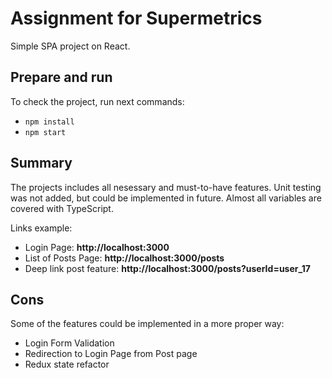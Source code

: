 # Assignment for Supermetrics

Simple SPA project on React.

## Prepare and run

To check the project, run next commands:

- `npm install`
- `npm start`

## Summary

The projects includes all nesessary and must-to-have features. Unit testing was not added, but could be implemented in future.
Almost all variables are covered with TypeScript.

Links example:
- Login Page: <strong>http://localhost:3000</strong>
- List of Posts Page: <strong>http://localhost:3000/posts</strong>
- Deep link post feature: <strong>http://localhost:3000/posts?userId=user_17</strong>

## Cons

Some of the features could be implemented in a more proper way:
- Login Form Validation
- Redirection to Login Page from Post page
- Redux state refactor
